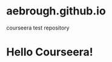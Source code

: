 # aebrough.github.io
courseera test repository
<!DOCTYPE html>
<html>
<head>
	<meta charset="utf-8">
	<meta http-equiv="X-UA-Compatible" content="IE=edge">
	<title>Hello Courseera!</title>
	<link rel="stylesheet" href="">
</head>
<body>
	<h1>Hello Courseera!</h1>
</body>
</html>
